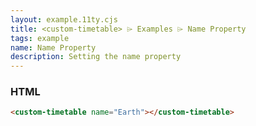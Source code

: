 ```yaml
---
layout: example.11ty.cjs
title: <custom-timetable> ⌲ Examples ⌲ Name Property
tags: example
name: Name Property
description: Setting the name property
---
```


<custom-timetable name="Earth"></custom-timetable>

<h3>HTML</h3>

```html
<custom-timetable name="Earth"></custom-timetable>
```
